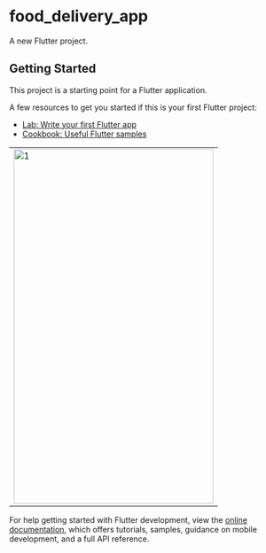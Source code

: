 # food_delivery_app

A new Flutter project.

## Getting Started

This project is a starting point for a Flutter application.

A few resources to get you started if this is your first Flutter project:

- [Lab: Write your first Flutter app](https://docs.flutter.dev/get-started/codelab)
- [Cookbook: Useful Flutter samples](https://docs.flutter.dev/cookbook)
<table>
  <tr>
    <td> <img src="image/untitled.giff"  alt="1" width = 360px height = 640px ></td>
  </tr>
</table>

For help getting started with Flutter development, view the
[online documentation](https://docs.flutter.dev/), which offers tutorials,
samples, guidance on mobile development, and a full API reference.
